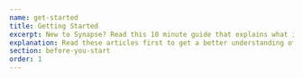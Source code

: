 ```yaml
---
name: get-started
title: Getting Started
excerpt: New to Synapse? Read this 10 minute guide that explains what it is, why you should use it, and how to get started!
explanation: Read these articles first to get a better understanding of Synapse.
section: before-you-start
order: 1
---
```

